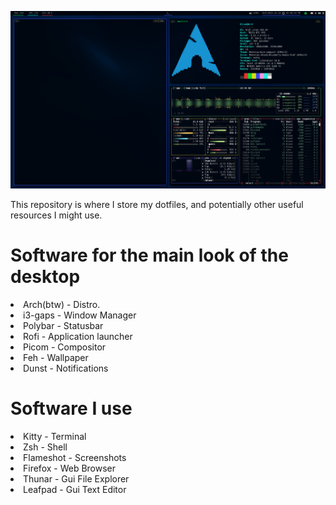 ![Demo](Desktop.png)

This repository is where I store my dotfiles, and potentially other useful resources I might use.

# Software for the main look of the desktop
<li>Arch(btw)   -   Distro.</li>
<li>i3-gaps     -   Window Manager</li>
<li>Polybar     -   Statusbar</li>
<li>Rofi        -   Application launcher</li>
<li>Picom       -   Compositor</li>
<li>Feh         -   Wallpaper</li>
<li>Dunst       -   Notifications</li>

# Software I use 
<li>Kitty       -   Terminal</li>
<li>Zsh         -   Shell</li>
<li>Flameshot   -   Screenshots</li>
<li>Firefox     -   Web Browser</li>
<li>Thunar      -   Gui File Explorer</li>
<li>Leafpad     -   Gui Text Editor</li>

